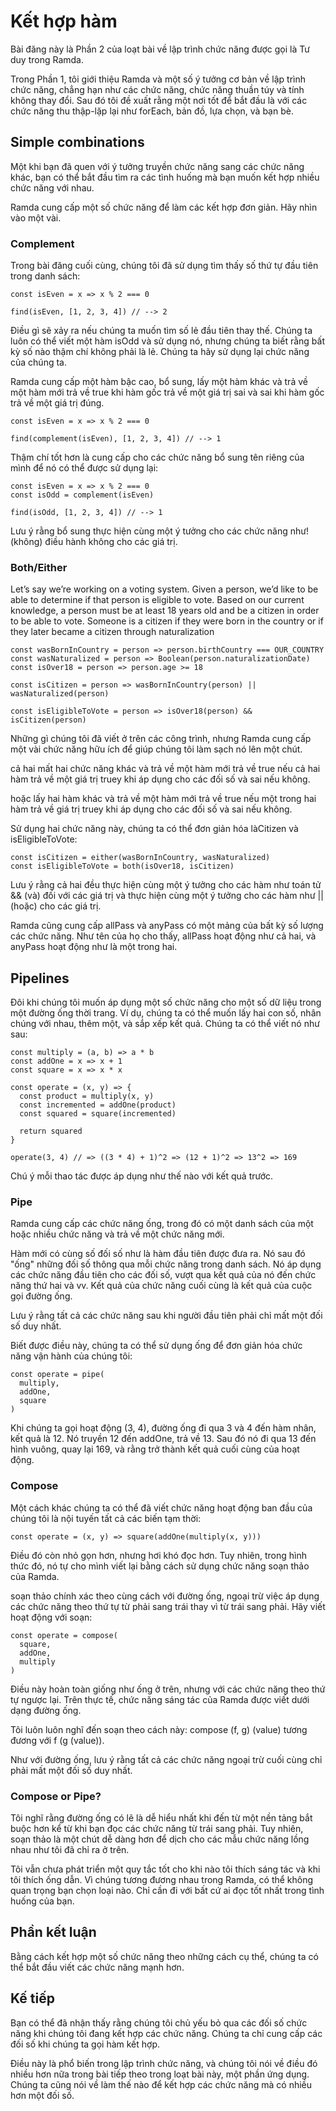 # Kết hợp hàm

Bài đăng này là Phần 2 của loạt bài về lập trình chức năng được gọi là Tư duy trong Ramda.



Trong Phần 1, tôi giới thiệu Ramda và một số ý tưởng cơ bản về lập trình chức năng, chẳng hạn như các chức năng, chức năng thuần túy và tính không thay đổi. Sau đó tôi đề xuất rằng một nơi tốt để bắt đầu là với các chức năng thu thập-lặp lại như forEach, bản đồ, lựa chọn, và bạn bè.

## Simple combinations

Một khi bạn đã quen với ý tưởng truyền chức năng sang các chức năng khác, bạn có thể bắt đầu tìm ra các tình huống mà bạn muốn kết hợp nhiều chức năng với nhau.



Ramda cung cấp một số chức năng để làm các kết hợp đơn giản. Hãy nhìn vào một vài.

### Complement

Trong bài đăng cuối cùng, chúng tôi đã sử dụng tìm thấy số thứ tự đầu tiên trong danh sách:

```
const isEven = x => x % 2 === 0
 
find(isEven, [1, 2, 3, 4]) // --> 2
```

Điều gì sẽ xảy ra nếu chúng ta muốn tìm số lẻ đầu tiên thay thế. Chúng ta luôn có thể viết một hàm isOdd và sử dụng nó, nhưng chúng ta biết rằng bất kỳ số nào thậm chí không phải là lẻ. Chúng ta hãy sử dụng lại chức năng của chúng ta.



Ramda cung cấp một hàm bậc cao, bổ sung, lấy một hàm khác và trả về một hàm mới trả về true khi hàm gốc trả về một giá trị sai và sai khi hàm gốc trả về một giá trị đúng.

```
const isEven = x => x % 2 === 0
 
find(complement(isEven), [1, 2, 3, 4]) // --> 1
```

Thậm chí tốt hơn là cung cấp cho các chức năng bổ sung tên riêng của mình để nó có thể được sử dụng lại:

```
const isEven = x => x % 2 === 0
const isOdd = complement(isEven)
 
find(isOdd, [1, 2, 3, 4]) // --> 1
```

Lưu ý rằng bổ sung thực hiện cùng một ý tưởng cho các chức năng như! \(không\) điều hành không cho các giá trị.

### Both/Either

Let’s say we’re working on a voting system. Given a person, we’d like to be able to determine if that person is eligible to vote. Based on our current knowledge, a person must be at least 18 years old and be a citizen in order to be able to vote. Someone is a citizen if they were born in the country or if they later became a citizen through naturalization

```
const wasBornInCountry = person => person.birthCountry === OUR_COUNTRY
const wasNaturalized = person => Boolean(person.naturalizationDate)
const isOver18 = person => person.age >= 18
 
const isCitizen = person => wasBornInCountry(person) || wasNaturalized(person)
 
const isEligibleToVote = person => isOver18(person) && isCitizen(person)
```

Những gì chúng tôi đã viết ở trên các công trình, nhưng Ramda cung cấp một vài chức năng hữu ích để giúp chúng tôi làm sạch nó lên một chút.



cả hai mất hai chức năng khác và trả về một hàm mới trả về true nếu cả hai hàm trả về một giá trị truey khi áp dụng cho các đối số và sai nếu không.



hoặc lấy hai hàm khác và trả về một hàm mới trả về true nếu một trong hai hàm trả về giá trị truey khi áp dụng cho các đối số và sai nếu không.



Sử dụng hai chức năng này, chúng ta có thể đơn giản hóa làCitizen và isEligibleToVote:

```
const isCitizen = either(wasBornInCountry, wasNaturalized)
const isEligibleToVote = both(isOver18, isCitizen)
```

Lưu ý rằng cả hai đều thực hiện cùng một ý tưởng cho các hàm như toán tử && \(và\) đối với các giá trị và thực hiện cùng một ý tưởng cho các hàm như \|\| \(hoặc\) cho các giá trị.



Ramda cũng cung cấp allPass và anyPass có một mảng của bất kỳ số lượng các chức năng. Như tên của họ cho thấy, allPass hoạt động như cả hai, và anyPass hoạt động như là một trong hai.

## Pipelines

Đôi khi chúng tôi muốn áp dụng một số chức năng cho một số dữ liệu trong một đường ống thời trang. Ví dụ, chúng ta có thể muốn lấy hai con số, nhân chúng với nhau, thêm một, và sắp xếp kết quả. Chúng ta có thể viết nó như sau:

```
const multiply = (a, b) => a * b
const addOne = x => x + 1
const square = x => x * x
 
const operate = (x, y) => {
  const product = multiply(x, y)
  const incremented = addOne(product)
  const squared = square(incremented)
 
  return squared
}
 
operate(3, 4) // => ((3 * 4) + 1)^2 => (12 + 1)^2 => 13^2 => 169
```

Chú ý mỗi thao tác được áp dụng như thế nào với kết quả trước.

### Pipe

Ramda cung cấp các chức năng ống, trong đó có một danh sách của một hoặc nhiều chức năng và trả về một chức năng mới.



Hàm mới có cùng số đối số như là hàm đầu tiên được đưa ra. Nó sau đó "ống" những đối số thông qua mỗi chức năng trong danh sách. Nó áp dụng các chức năng đầu tiên cho các đối số, vượt qua kết quả của nó đến chức năng thứ hai và vv. Kết quả của chức năng cuối cùng là kết quả của cuộc gọi đường ống.



Lưu ý rằng tất cả các chức năng sau khi người đầu tiên phải chỉ mất một đối số duy nhất.



Biết được điều này, chúng ta có thể sử dụng ống để đơn giản hóa chức năng vận hành của chúng tôi:

```
const operate = pipe(
  multiply,
  addOne,
  square
)
```

Khi chúng ta gọi hoạt động \(3, 4\), đường ống đi qua 3 và 4 đến hàm nhân, kết quả là 12. Nó truyền 12 đến addOne, trả về 13. Sau đó nó đi qua 13 đến hình vuông, quay lại 169, và rằng trở thành kết quả cuối cùng của hoạt động.

### Compose

Một cách khác chúng ta có thể đã viết chức năng hoạt động ban đầu của chúng tôi là nội tuyến tất cả các biến tạm thời:

```
const operate = (x, y) => square(addOne(multiply(x, y)))
```

Điều đó còn nhỏ gọn hơn, nhưng hơi khó đọc hơn. Tuy nhiên, trong hình thức đó, nó tự cho mình viết lại bằng cách sử dụng chức năng soạn thảo của Ramda.



soạn thảo chính xác theo cùng cách với đường ống, ngoại trừ việc áp dụng các chức năng theo thứ tự từ phải sang trái thay vì từ trái sang phải. Hãy viết hoạt động với soạn:

```
const operate = compose(
  square,
  addOne,
  multiply
)
```

Điều này hoàn toàn giống như ống ở trên, nhưng với các chức năng theo thứ tự ngược lại. Trên thực tế, chức năng sáng tác của Ramda được viết dưới dạng đường ống.



Tôi luôn luôn nghĩ đến soạn theo cách này: compose \(f, g\) \(value\) tương đương với f \(g \(value\)\).



Như với đường ống, lưu ý rằng tất cả các chức năng ngoại trừ cuối cùng chỉ phải mất một đối số duy nhất.

### Compose or Pipe?

Tôi nghĩ rằng đường ống có lẽ là dễ hiểu nhất khi đến từ một nền tảng bắt buộc hơn kể từ khi bạn đọc các chức năng từ trái sang phải. Tuy nhiên, soạn thảo là một chút dễ dàng hơn để dịch cho các mẫu chức năng lồng nhau như tôi đã chỉ ra ở trên.



Tôi vẫn chưa phát triển một quy tắc tốt cho khi nào tôi thích sáng tác và khi tôi thích ống dẫn. Vì chúng tương đương nhau trong Ramda, có thể không quan trọng bạn chọn loại nào. Chỉ cần đi với bất cứ ai đọc tốt nhất trong tình huống của bạn.

## Phần kết luận



Bằng cách kết hợp một số chức năng theo những cách cụ thể, chúng ta có thể bắt đầu viết các chức năng mạnh hơn.



## Kế tiếp



Bạn có thể đã nhận thấy rằng chúng tôi chủ yếu bỏ qua các đối số chức năng khi chúng tôi đang kết hợp các chức năng. Chúng ta chỉ cung cấp các đối số khi chúng ta gọi hàm kết hợp.



Điều này là phổ biến trong lập trình chức năng, và chúng tôi nói về điều đó nhiều hơn nữa trong bài tiếp theo trong loạt bài này, một phần ứng dụng. Chúng ta cũng nói về làm thế nào để kết hợp các chức năng mà có nhiều hơn một đối số.



